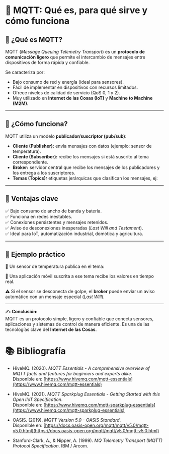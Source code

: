 # 📌 MQTT: Qué es, para qué sirve y cómo funciona

## 🔹 ¿Qué es MQTT?
MQTT (*Message Queuing Telemetry Transport*) es un **protocolo de comunicación ligero** que permite el intercambio de mensajes entre dispositivos de forma rápida y confiable.  

Se caracteriza por:
- Bajo consumo de red y energía (ideal para sensores).
- Fácil de implementar en dispositivos con recursos limitados.
- Ofrece niveles de calidad de servicio (QoS 0, 1 y 2).
- Muy utilizado en **Internet de las Cosas (IoT)** y **Machine to Machine (M2M)**.

---

## 🔹 ¿Cómo funciona?
MQTT utiliza un modelo **publicador/suscriptor (pub/sub)**:

- **Cliente (Publisher):** envía mensajes con datos (ejemplo: sensor de temperatura).  
- **Cliente (Subscriber):** recibe los mensajes si está suscrito al tema correspondiente.  
- **Broker:** servidor central que recibe los mensajes de los publicadores y los entrega a los suscriptores.  
- **Temas (Topics):** etiquetas jerárquicas que clasifican los mensajes, ej:  

---

## 🔹 Ventajas clave
✅ Bajo consumo de ancho de banda y batería.  
✅ Funciona en redes inestables.  
✅ Conexiones persistentes y mensajes retenidos.  
✅ Aviso de desconexiones inesperadas (*Last Will and Testament*).  
✅ Ideal para IoT, automatización industrial, domótica y agricultura.  

---

## 🔹 Ejemplo práctico
📡 Un sensor de temperatura publica en el tema:  

📱 Una aplicación móvil suscrita a ese tema recibe los valores en tiempo real.  

⚠️ Si el sensor se desconecta de golpe, el **broker** puede enviar un aviso automático con un mensaje especial (*Last Will*).  

---


✍️ **Conclusión:**  
MQTT es un protocolo simple, ligero y confiable que conecta sensores, aplicaciones y sistemas de control de manera eficiente. Es una de las tecnologías clave del **Internet de las Cosas**.

# 📚 Bibliografía

- HiveMQ. (2020). *MQTT Essentials - A comprehensive overview of MQTT facts and features for beginners and experts alike*.  
  Disponible en: [https://www.hivemq.com/mqtt-essentials](https://www.hivemq.com/mqtt-essentials)

- HiveMQ. (2021). *MQTT Sparkplug Essentials - Getting Started with this Open IIoT Specification*.  
  Disponible en: [https://www.hivemq.com/mqtt-sparkplug-essentials](https://www.hivemq.com/mqtt-sparkplug-essentials)

- OASIS. (2019). *MQTT Version 5.0 - OASIS Standard*.  
  Disponible en: [https://docs.oasis-open.org/mqtt/mqtt/v5.0/mqtt-v5.0.html](https://docs.oasis-open.org/mqtt/mqtt/v5.0/mqtt-v5.0.html)

- Stanford-Clark, A., & Nipper, A. (1999). *MQ Telemetry Transport (MQTT) Protocol Specification*. IBM / Arcom.
